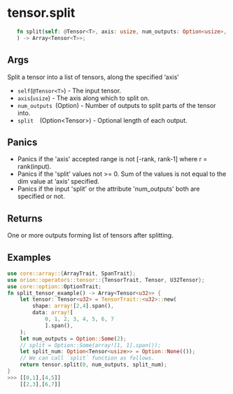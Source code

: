 # tensor.split

```rust 
   fn split(self: @Tensor<T>, axis: usize, num_outputs: Option<usize>, split: Option<Tensor<usize>>
   ) -> Array<Tensor<T>>;
```
## Args
Split a tensor into a list of tensors, along the specified ‘axis’


* `self`(`@Tensor<T>`) - The input tensor.
* `axis`(`usize`) - The axis along which to split on.
* `num_outputs `(Option<usize>) - Number of outputs to split parts of the tensor into. 
* `split  `(Option<Tensor<usize>>) - Optional length of each output.

## Panics

* Panics if the 'axis' accepted range is not [-rank, rank-1] where r = rank(input).
* Panics if the 'split' values not >= 0. Sum of the values is not equal to the dim value at ‘axis’ specified.
* Panics if the input 'split' or the attribute 'num_outputs' both are specified or not.

## Returns

One or more outputs forming list of tensors after splitting.

## Examples

```rust
use core::array::{ArrayTrait, SpanTrait};
use orion::operators::tensor::{TensorTrait, Tensor, U32Tensor};
use core::option::OptionTrait;
fn split_tensor_example() -> Array<Tensor<u32>> {
    let tensor: Tensor<u32> = TensorTrait::<u32>::new(
        shape: array![2,4].span(), 
        data: array![
            0, 1, 2, 3, 4, 5, 6, 7
            ].span(),
    );
    let num_outputs = Option::Some(2);
    // split = Option::Some(array![1, 1].span());
    let split_num: Option<Tensor<usize>> = Option::None(());
    // We can call `split` function as follows.
    return tensor.split(0, num_outputs, split_num);
}
>>> [[0,1],[4,5]]
    [[2,3],[6,7]]
```
